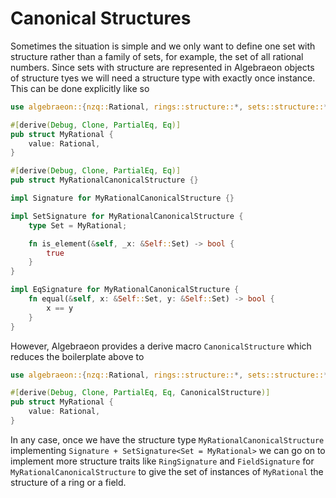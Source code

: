 # Canonical Structures

Sometimes the situation is simple and we only want to define one set with structure rather than a family of sets, for example, the set of all rational numbers. Since sets with structure are represented in Algebraeon objects of structure tyes we will need a structure type with exactly once instance. This can be done explicitly like so

```rust
use algebraeon::{nzq::Rational, rings::structure::*, sets::structure::*};

#[derive(Debug, Clone, PartialEq, Eq)]
pub struct MyRational {
    value: Rational,
}

#[derive(Debug, Clone, PartialEq, Eq)]
pub struct MyRationalCanonicalStructure {}

impl Signature for MyRationalCanonicalStructure {}

impl SetSignature for MyRationalCanonicalStructure {
    type Set = MyRational;

    fn is_element(&self, _x: &Self::Set) -> bool {
        true
    }
}

impl EqSignature for MyRationalCanonicalStructure {
    fn equal(&self, x: &Self::Set, y: &Self::Set) -> bool {
        x == y
    }
}
```

However, Algebraeon provides a derive macro `CanonicalStructure` which reduces the boilerplate above to

```rust
use algebraeon::{nzq::Rational, rings::structure::*, sets::structure::*};

#[derive(Debug, Clone, PartialEq, Eq, CanonicalStructure)]
pub struct MyRational {
    value: Rational,
}
```

In any case, once we have the structure type `MyRationalCanonicalStructure` implementing `Signature + SetSignature<Set = MyRational>` we can go on to implement more structure traits like  `RingSignature` and `FieldSignature` for `MyRationalCanonicalStructure` to give the set of instances of `MyRational` the structure of a ring or a field.

<!-- ```
// The CanonicalStructure derive macro defines a new type MyRationalCanonicalStructure with one value and implements `Structure`, `SetStructure` and `EqStructure` for it.
// We can proceed to implement more interesting structures.

impl SemiRingStructure for MyRationalCanonicalStructure {
    fn zero(&self) -> Self::Set {
        MyRational {
            value: Rational::ZERO,
        }
    }

    fn one(&self) -> Self::Set {
        MyRational {
            value: Rational::ONE,
        }
    }

    fn add(&self, a: &Self::Set, b: &Self::Set) -> Self::Set {
        MyRational {
            value: &a.value + &b.value,
        }
    }

    fn mul(&self, a: &Self::Set, b: &Self::Set) -> Self::Set {
        MyRational {
            value: &a.value * &b.value,
        }
    }
}

impl RingStructure for MyRationalCanonicalStructure {
    fn neg(&self, a: &Self::Set) -> Self::Set {
        MyRational { value: -&a.value }
    }
}

// Algebraeon redefines functions defined on `MyRationalCanonicalStructure` to functions defined on `MyRational`, for example `nat_pow`, so that we can use `.nat_pow(..)` on an instance of `MyRational` without going through `MyRationalCanonicalStructure`
use std::str::FromStr;
let a = MyRational {
    value: Rational::from_str("2/3").unwrap(),
};
assert_eq!(
    a.nat_pow(&3u32.into()),
    MyRational {
        value: Rational::from_str("8/27").unwrap()
    }
);
``` -->

<!-- # Sets

# Rings and Fields

# Groups -->